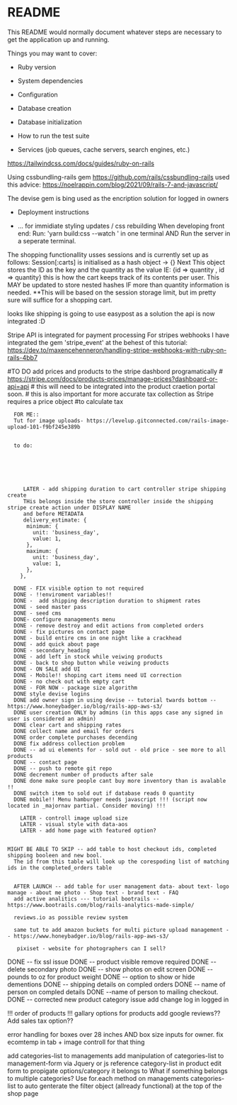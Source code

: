 # README

This README would normally document whatever steps are necessary to get the
application up and running.

Things you may want to cover:

* Ruby version

* System dependencies

* Configuration

* Database creation

* Database initialization

* How to run the test suite

* Services (job queues, cache servers, search engines, etc.)

https://tailwindcss.com/docs/guides/ruby-on-rails

Using cssbundling-rails gem
https://github.com/rails/cssbundling-rails
used this advice: https://noelrappin.com/blog/2021/09/rails-7-and-javascript/

The devise gem is bing used as the encription solution for logged in owners
* Deployment instructions

* ...
for immidiate styling updates / css rebuilding
 When developing front end:
    Run: 'yarn build:css --watch ' in one terminal
    AND
    Run the server in a seperate terminal.

The shopping functionallity usses sessions and is currently set up as follows:
Session[:carts] is initialised as a hash object -> {}
Next
This object stores the ID as the key and the quantity as the value
IE: {id => quantity , id => quantity} 
this is how the cart keeps track of its contents per user. 
This MAY be updated to store nested hashes IF more than quantity information is needed. 
**This will be based on the session storage limit, but im pretty sure will suffice for a shopping cart. 

looks like shipping is going to use easypost as a solution
the api is now integrated :D 

Stripe API is integrated for payment processing
For stripes webhooks I have integrated the gem 'stripe_event'
at the behest of this tutorial: 
https://dev.to/maxencehenneron/handling-stripe-webhooks-with-ruby-on-rails-4bb7

#TO DO add prices and products to the stripe dashbord programatically 
      # https://stripe.com/docs/products-prices/manage-prices?dashboard-or-api=api
      # this will need to be integrated into the product craetion portal soon.
      # this is also important for more accurate tax collection as Stripe requires a price object 
      #to calculate tax


      FOR ME:: 
      Tut for image uploads- https://levelup.gitconnected.com/rails-image-upload-101-f9bf245e389b
      

      to do:

      

        

        
         LATER - add shipping duration to cart controller stripe shipping create
         THis belongs inside the store controller inside the shipping stripe create action under DISPLAY NAME
         and before METADATA
         delivery_estimate: {
          minimum: {
            unit: 'business_day',
            value: 1,
          },
          maximum: {
            unit: 'business_day',
            value: 1,
          },
        },

      DONE - FIX visible option to not required
      DONE - !!enviroment variables!!
      DONE -  add shipping description duration to shipment rates
      DONE - seed master pass
      DONE - seed cms
      DONE- configure managements menu
      DONE - remove destroy and edit actions from completed orders    
      DONE - fix pictures on contact page
      DONE - build entire cms in one night like a crackhead 
      DONE - add quick about page
      DONE - secondary_heading
      DONE - add left in stock while veiwing products
      DONE - back to shop button while veiwing products
      DONE - ON SALE add UI 
      DONE - Mobile!! shoping cart items need UI correction
      DONE - no check out with empty cart
      DONE - FOR NOW - package size algorithm 
      DONE style devise logins
      DONE add owner sign in using devise -- tutorial twards bottom -- https://www.honeybadger.io/blog/rails-app-aws-s3/
      DONE user creation ONLY by admins (in this apps case any signed in user is considered an admin)
      DONE clear cart and shipping rates
      DONE collect name and email for orders
      DONE order complete purchases decending 
      DONE fix address collection problem
      DONE -- ad ui elements for - sold out - old price - see more to all products  
      DONE -- contact page 
      DONE -- push to remote git repo 
      DONE decrement number of products after sale 
      DONE done make sure people cant buy more inventory than is avalable !!
      DONE switch item to sold out if database reads 0 quantity
      DONE mobile!! Menu hamburger needs javascript !!! (script now located in _majornav partial. Consider moving) !!!
        
        LATER - controll image upload size
        LATER - visual style with data-aos
        LATER - add home page with featured option?


    MIGHT BE ABLE TO SKIP -- add table to host checkout ids, completed shipping booleen and new bool. 
      The id from this table will look up the corespoding list of matching ids in the completed_orders table

     
      AFTER LAUNCH -- add table for user management data- about text- logo manage - about me photo - Shop text - brand text - FAQ
      add active analitics --- tutorial bootrails -- https://www.bootrails.com/blog/rails-analytics-made-simple/

      reviews.io as possible review system 

      same tut to add amazon buckets for multi picture upload management -- https://www.honeybadger.io/blog/rails-app-aws-s3/

       pixiset - website for photographers can I sell?

DONE -- fix ssl issue
DONE -- product visible remove required
DONE -- delete secondary photo
DONE -- show photos on edit screen
DONE -- pounds to oz for product weight
DONE -- option to show or hide dementions
DONE -- shipping details on compled orders
DONE -- name of person on compled details 
DONE --name of person to mailing checkout. 
DONE -- corrected new product category issue
add change log in logged in 

!!! order of products !!!
gallary 
options for products 
add google reviews??
Add sales tax option?? 

error handling for boxes over 28 inches AND box size inputs for owner. 
fix ecomtemp in tab + image controll for that thing 
    
      

add categories-list to managements
add manipulation of categories-list to management-form via Jquery or js
reference category-list in product edit form to propigate options/category it belongs to
What if something belongs to multiple categories?
Use for.each method on managements categories-list to auto genterate the filter object (allready functional) at the top of the shop page

